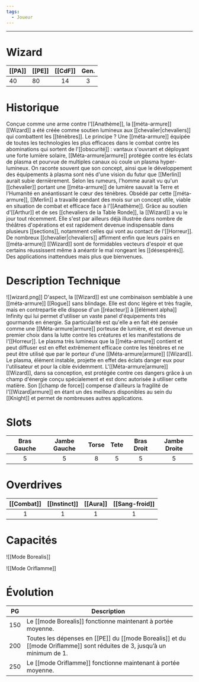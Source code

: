 ```yaml
---
tags:
  - Joueur
---
```


___
# Wizard

| [[PA]] | [[PE]] | [[CdF]] | Gen. |
| ------ | ------ | :-----: | :--: |
| 40     | 80     |   14    |  3   |
# Historique

Conçue comme une arme contre l'[[Anathème]], la [[méta-armure]] [[Wizard]] a été créée comme soutien lumineux aux [[chevalier|chevaliers]] qui combattent les [[ténèbres]]. Le principe ? Une [[méta-armure]] équipée de toutes les technologies les plus efficaces dans le combat contre les abominations qui sortent de l'[[obscurité]] : vantaux s'ouvrant et déployant une forte lumière solaire, [[Méta-armure|armure]] protégée contre les éclats de plasma et pourvue de multiples canaux où coule un plasma hyper-lumineux. On raconte souvent que son concept, ainsi que le développement des équipements à plasma sont nés d'une vision du futur que [[Merlin]] aurait subie dernièrement. Selon les rumeurs, l'homme aurait vu qu'un [[chevalier]] portant une [[méta-armure]] de lumière sauvait la Terre et l'Humanité en anéantissant le cœur des ténèbres. Obsédé par cette [[méta-armure]], [[Merlin]] a travaillé pendant des mois sur un concept utile, viable en situation de combat et efficace face à l'[[Anathème]]. Grâce au soutien d'[[Arthur]] et de ses [[chevaliers de la Table Ronde]], la [[Wizard]] a vu le jour tout récemment. Elle s'est par ailleurs déjà illustrée dans nombre de théâtres d'opérations et est rapidement devenue indispensable dans plusieurs [[sections]], notamment celles qui vont au contact de l'[[Horreur]]. De nombreux [[chevalier|chevaliers]] affirment enfin que leurs pairs en [[méta-armure]] [[Wizard]] sont de formidables vecteurs d'espoir et que certains réussissent même à anéantir le mal rongeant les [[désespérés]]. Des applications inattendues mais plus que bienvenues.

# Description Technique
![[wizard.png]]
D'aspect, la [[Wizard]] est une combinaison semblable à une [[méta-armure]] [[Rogue]] sans blindage. Elle est donc légère et très fragile, mais en contrepartie elle dispose d'un [[réacteur]] à [[élément alpha]] Infinity qui lui permet d'utiliser un vaste panel d'équipements très gourmands en énergie. Sa particularité est qu'elle a en fait été pensée comme une [[Méta-armure|armure]] porteuse de lumière, et est devenue un premier choix dans la lutte contre les créatures et les manifestations de l'[[Horreur]]. Le plasma très lumineux que la [[méta-armure]] contient et peut diffuser est en effet extrêmement efficace contre les ténèbres et ne peut être utilisé que par le porteur d'une [[Méta-armure|armure]] [[Wizard]]. Le plasma, élément instable, projette en effet des éclats danger eux pour l'utilisateur et pour la cible évidemment. L'[[Méta-armure|armure]] [[Wizard]], dans sa conception, est protégée contre ces dangers grâce à un champ d'énergie conçu spécialement et est donc autorisée à utiliser cette matière. Son [[champ de force]] compense d'ailleurs la fragilité de l'[[Wizard|armure]] en étant un des meilleurs disponibles au sein du [[Knight]] et permet de nombreuses autres applications.

# Slots

| Bras Gauche | Jambe Gauche | Torse | Tete | Bras Droit | Jambe Droite |
| :---------: | :----------: | :---: | :--: | :--------: | :----------: |
|      5      |      5       |   8   |  5   |     5      |      5       |
# Overdrives

| [[Combat]] | [[Instinct]] | [[Aura]] | [[Sang-froid]] |
| :--------: | :----------: | :------: | :------------: |
|     1      |      1       |    1     |       1        |

# Capacités
![[Mode Borealis]]

![[Mode Oriflamme]]

# Évolution
| PG  | Description                                                                                                              |
| :-: | ------------------------------------------------------------------------------------------------------------------------ |
| 150 | Le [[mode Borealis]] fonctionne maintenant à portée moyenne.                                                             |
| 200 | Toutes les dépenses en [[PE]] du [[mode Borealis]] et du [[mode Oriflamme]] sont réduites de 3, jusqu’à un minimum de 1. |
| 250 | Le [[mode Oriflamme]] fonctionne maintenant à portée moyenne.                                                            |
